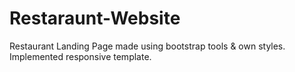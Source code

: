 # Restaraunt-Website
Restaurant Landing Page made using bootstrap tools &amp; own styles. 
Implemented responsive template.
